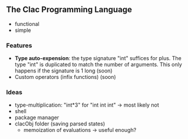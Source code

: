 
## The Clac Programming Language
- functional
- simple

### Features
- **Type auto-expension**: the type signature "int" suffices for plus. The type "int" is duplicated to match the number of arguments. This only happens if the signature is 1 long (soon)
- Custom operators (infix functions) (soon)

### Ideas
- type-multiplication: "int*3" for "int int int" -> most likely not
- shell
- package manager
- clacObj folder (saving parsed states)
    - memoization of evaluations -> useful enough?

